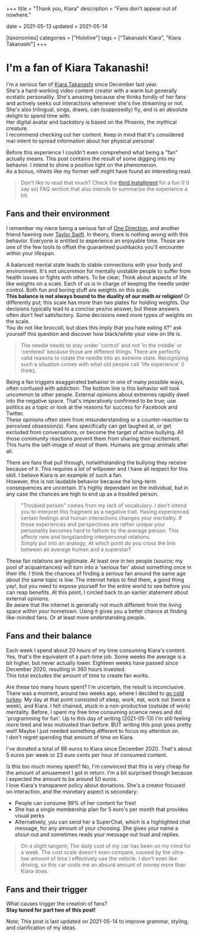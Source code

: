 +++
title = "Thank you, Kiara"
description = "Fans don't appear out of nowhere."

date = 2021-05-13
updated = 2021-05-14

[taxonomies]
categories = ["Hololive"]
tags = ["Takanashi Kiara", "Kiara Takanashi"]
+++

# I'm a fan of Kiara Takanashi!

I'm a serious fan of [Kiara Takanashi](https://virtualyoutuber.fandom.com/wiki/Takanashi_Kiara) since December last year.  
She's a hard-working video content creator with a warm but generally ecstatic personality. She's amazing because she thinks fondly of her fans and actively seeks out interactions whenever she's live streaming or not. <!-- more --> She's also trilingual, sings, draws, can (supposedly) fly, and is an absolute delight to spend time with.  
Her digital avatar and backstory is based on the Phoenix, the mythical creature.  
I recommend checking out her content. Keep in mind that it's considered mal-intent to spread information about her physical persona! 

Before this experience I couldn't even comprehend what being a "fan" actually means. This post contains the result of some digging into my behavior. I intend to shine a positive light on the phenomenon.  
As a bonus, nitwits like my former self might have found an interesting read.

> Don't like to read that much? Check the [third installment](@/2021-05-24-My-Kiara-Shrine.md) for a fun (I'd say so) FAQ section that also intends to summarize the experience a bit.

## Fans and their environment

I remember my niece being a serious fan of [One Direction](https://en.wikipedia.org/wiki/One_Direction), and another friend fawning over [Taylor Swift](https://en.wikipedia.org/wiki/Taylor_Swift). In theory, there is nothing wrong with this behavior. Everyone is entitled to experience an enjoyable time. Those are one of the few tools to offset the guaranteed pushbacks you'll encounter within your lifespan.

A balanced mental state leads to stable connections with your body and environment. It's not uncommon for mentally unstable people to suffer from health issues or fights with others. To be clear; Think about aspects of life like weights on a scale. Each of us is in charge of keeping the needle under control. Both fun and boring stuff are weights on this scale.  
**This balance is not always bound to the duality of our math or religion!** Or differently put; this scale has more than two plates for holding weights. Our decisions typically lead to a concise yes/no answer, but these answers often don't feel satisfactory. Some decisions need more types of weights on the scale.  
You do not like broccoli, but does this imply that you hate eating it?" ask yourself this question and discover how black/white your view on life is.

> The needle needs to stay under 'control' and not 'in the middle' or 'centered' because those are different things. There are perfectly valid reasons to rotate the needle into an extreme state. Recognizing such a situation comes with what old people call 'life experience' (I think).

Being a fan triggers exaggerated behavior in one of many possible ways, often confused with addiction. The bottom line is this behavior will look uncommon to other people.
External opinions about extremes rapidly dwell into the negative space. That's imperatively confirmed to be true; use politics as a topic or look at the reasons for success for Facebook and Twitter.  
These opinions often stem from misunderstanding or a counter-reaction to perceived obsession(s). Fans specifically can get laughed at, or get excluded from conversations, or become the target of active bullying. All those community reactions prevent them from sharing their excitement. This hurts the self-image of most of them. Humans are group animals after all.

There are fans that pull through, notwithstanding the bullying they receive because of it. This requires a lot of willpower and I have all respect for this skill. I believe Kiara is an example of such a fan.  
However, this is not laudable behavior because the long-term consequences are uncertain. It's highly dependant on the individual, but in any case the chances are high to end up as a troubled person.

> "Troubled person" comes from my lack of vocabulary. I don't intend you to interpret this fragment as a negative trait. Having experienced certain feelings and human interactions changes your mentality. If those experiences and perspectives are rather unique your personality becomes hard to fathom by the average person. This affects new and longstanding interpersonal relations.  
Simply put into an analogy; At which point do you cross the line between an average human and a superstar?

These fan relations are legitimate. At least one in ten people (source; my pool of acquaintances) will turn into a 'serious fan' about something once in their life. I think the chances of finding a serious fan around the same age about the same topic is low. The internet helps to find them, a good thing yay!, but you need to expose yourself for the entire world to see before you can reap benefits. At this point, I circled back to an earlier statement about external opinions.  
Be aware that the internet is generally not much different from the living space within your hometown. Using it gives you a better chance at finding like-minded fans. Or at least more understanding people.

## Fans and their balance

Each week I spend about 20 hours of my time consuming Kiara's content. Yes, that's the equivalent of a part-time job. Some weeks the average is a bit higher, but never actually lower. Eighteen weeks have passed since December 2020, resulting in 360 hours invested.  
This total excludes the amount of time to create fan works.

Are these too many hours spent? I'm uncertain, the result is inconclusive.  
There was a moment, around two weeks ago, where I decided to [go cold turkey](https://idioms.thefreedictionary.com/go+cold+turkey). My day at that point consisted of sleep, work, eat, work out (twice a week), and Kiara. I felt chained, stuck in a non-productive (outside of work) mentality. Before, I spent my free time consuming science news and did 'programming for fun'. Up to this day of writing (2021-05-13) I'm still feeling more tired and less motivated than before. BUT writing this post goes pretty well! Maybe I just needed something different to focus my attention on.  
I don't regret spending that amount of time on Kiara.

I've donated a total of 86 euros to Kiara since December 2020. That's about 5 euros per week or 23 euro cents per hour of consumed content.

Is this too much money spent? No, I'm convinced that this is very cheap for the amount of amusement I got in return. I'm a bit surprised though because I expected the amount to be around 50 euros.  
I love Kiara's transparent policy about donations. She's a creator focused on interaction, and the monetary aspect is secondary:
* People can consume 99% of her content for free! 
* She has a single membership plan for 5 euro's per month that provides visual perks
* Alternatively, you can send her a SuperChat, which is a highlighted chat message, for any amount of your choosing. She gives your name a shout-out and sometimes reads your message out loud and replies.

> On a slight tangent; The daily cost of my car has been on my mind for a week. The cost scale doesn't even compare, caused by the ultra-low amount of time I effectively use the vehicle. I don't even like driving, so this car costs me an absurd amount of money more than Kiara does.

## Fans and their trigger

What causes trigger the creation of fans?  
**Stay tuned for part two of this post!**

Note; This post is last updated on 2021-05-14 to improve grammar, styling, and clarification of my ideas.
